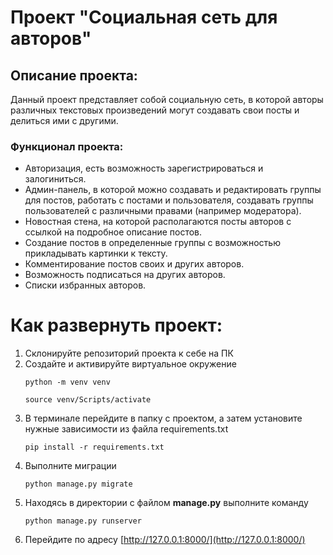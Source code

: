 # Проект "Социальная сеть для авторов"


## Описание проекта:
Данный проект представляет собой социальную сеть, в которой авторы различных текстовых произведений могут создавать свои посты и делиться ими с другими.

### Функционал проекта:

- Авторизация, есть возможность зарегистрироваться и залогиниться.
- Админ-панель, в которой можно создавать и редактировать группы для постов, работать с постами и пользователя, создавать группы пользователей с различными правами (например модератора).
- Новостная стена, на которой располагаются посты авторов с ссылкой на подробное описание постов.
- Создание постов в определенные группы с возможностью прикладывать картинки к тексту.
- Комментирование постов своих и других авторов.
- Возможность подписаться на других авторов.
- Списки избранных авторов.


# Как развернуть проект:

1. Склонируйте репозиторий проекта к себе на ПК
2. Cоздайте и активируйте виртуальное окружение
   ```
   python -m venv venv
   ```
   ```
   source venv/Scripts/activate
   ```
4. В терминале перейдите в папку с проектом, а затем установите нужные зависимости из файла requirements.txt
   ```
   pip install -r requirements.txt
   ```
6. Выполните миграции
   ```
   python manage.py migrate
   ```
8. Находясь в директории с файлом __manage.py__ выполните команду
   ```
   python manage.py runserver
   ```
10. Перейдите по адресу [http://127.0.0.1:8000/](http://127.0.0.1:8000/)
